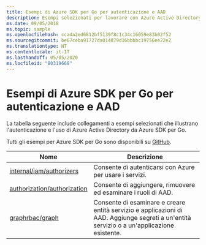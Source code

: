 ```yaml
---
title: Esempi di Azure SDK per Go per autenticazione e AAD
description: Esempi selezionati per lavorare con Azure Active Directory (AAD) e autenticazione da Azure SDK per Go.
ms.date: 09/05/2018
ms.topic: sample
ms.openlocfilehash: ccada2ed6812bf5139f8c1c34c16059e83b02f52
ms.sourcegitcommit: be67ceba91727da014879d16bbbbc19756ee22e2
ms.translationtype: HT
ms.contentlocale: it-IT
ms.lasthandoff: 05/05/2020
ms.locfileid: "80319668"
---
```

# <a name="azure-sdk-for-go-samples-for-authentication-and-aad"></a>Esempi di Azure SDK per Go per autenticazione e AAD

La tabella seguente include collegamenti a esempi selezionati che illustrano l'autenticazione e l'uso di Azure Active Directory da Azure SDK per Go.

Tutti gli esempi per Azure SDK per Go sono disponibili su [GitHub](https://github.com/Azure-Samples/azure-sdk-for-go-samples).

| Nome | Descrizione |
|------|-------------|
| [internal/iam/authorizers](https://github.com/Azure-Samples/azure-sdk-for-go-samples/blob/master/internal/iam/authorizers.go) | Consente di autenticarsi con Azure per usare i servizi. |
| [authorization/authorization](https://github.com/Azure-Samples/azure-sdk-for-go-samples/blob/master/authorization/authorization.go) | Consente di aggiungere, rimuovere ed esaminare i ruoli di AAD. |
| [graphrbac/graph](https://github.com/Azure-Samples/azure-sdk-for-go-samples/blob/master/graphrbac/graph.go) | Consente di esaminare e creare entità servizio e applicazioni di AAD. Aggiunge segreti a un'entità servizio o a un'applicazione esistente. |
